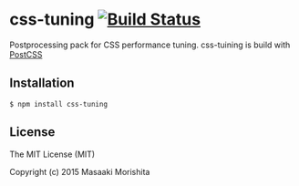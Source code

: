 # css-tuning [![Build Status](https://travis-ci.org/morishitter/css-tuning.svg)](https://travis-ci.org/morishitter/css-tuning)

Postprocessing pack for CSS performance tuning. css-tuining is build with [PostCSS](https://github.com/postcss/postcss)

## Installation

```shell
$ npm install css-tuning
```

## License

The MIT License (MIT)

Copyright (c) 2015 Masaaki Morishita
